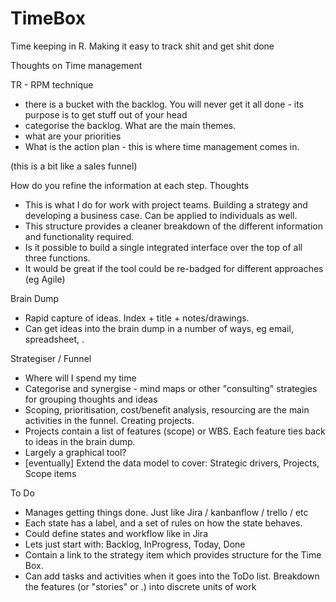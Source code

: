 # TimeBox
Time keeping in R.  Making it easy to track shit and get shit done


Thoughts on Time management

TR - RPM technique
  - there is a bucket with the backlog.  You will never get it all done - its purpose is to get stuff out of your head
  - categorise the backlog.  What are the main themes.
  - what are your priorities
  - What is the action plan - this is where time management comes in.

 (this is a bit like a sales funnel)

 How do you refine the information at each step.
 Thoughts	
 - This is what I do for work with project teams.  Building a strategy and developing a business case.  Can be applied to individuals as well.	
 - This structure provides a cleaner breakdown of the different information and functionality required.
 - Is it possible to build a single integrated interface over the top of all three functions.
 - It would be great if the tool could be re-badged for different approaches (eg Agile)
 
 Brain Dump	
 - Rapid capture of ideas.  Index + title + notes/drawings.	
 - Can get ideas into the brain dump in a number of ways, eg email, spreadsheet, .	
 
 Strategiser / Funnel
 - Where will I spend my time	
 - Categorise and synergise - mind maps or other "consulting" strategies for grouping thoughts and ideas	
 - Scoping, prioritisation, cost/benefit analysis, resourcing are the main activities in the funnel.  Creating projects.	
 - Projects contain a list of features (scope) or WBS.  Each feature ties back to ideas in the brain dump.	
 - Largely a graphical tool?	
 - [eventually] Extend the data model to cover: Strategic drivers, Projects, Scope items
 
 To Do
 - Manages getting things done.  Just like Jira / kanbanflow / trello / etc	
 - Each state has a label, and a set of rules on how the state behaves.	
 - Could define states and workflow like in Jira	
 - Lets just start with: Backlog, InProgress, Today, Done	
 - Contain a link to the strategy item which provides structure for the Time Box.  	
 - Can add tasks and activities when it goes into the ToDo list.  Breakdown the features (or "stories" or .) into discrete units of work	
 
